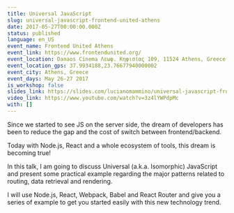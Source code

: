```yaml
---
title: Universal JavaScript
slug: universal-javascript-frontend-united-athens
date: 2017-05-27T00:00:00.000Z
status: published
language: en_US
event_name: Frontend United Athens
event_link: https://www.frontendunited.org/
event_location: Danaos Cinema Λεωφ. Κηφισίας 109, 11524 Athens, Greece
event_location_gps: 37.9934188,23.76677940000002
event_city: Athens, Greece
event_days: May 26-27 2017
is_workshop: false
slides_link: https://slides.com/lucianomammino/universal-javascript-frontend-united-athens-2017
video_link: https://www.youtube.com/watch?v=3z4lYWPdpMc
with: []
---
```


Since we started to see JS on the server side, the dream of developers has been to reduce the gap and the cost of switch between frontend/backend.

Today with Node.js, React and a whole ecosystem of tools, this dream is becoming true!

In this talk, I am going to discuss Universal (a.k.a. Isomorphic) JavaScript and present some practical example regarding the major patterns related to routing, data retrieval and rendering.

I will use Node.js, React, Webpack, Babel and React Router and give you a series of example to get you started easily with this new technology trend.
